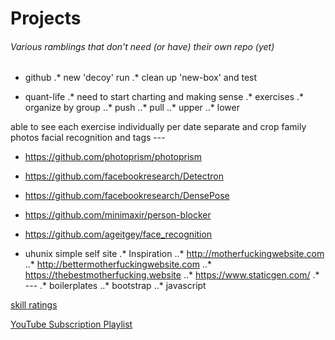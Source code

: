 # Projects
###### Various ramblings that don't need (or have) their own repo (yet)
* github
.* new 'decoy' run
.* clean up 'new-box' and test

* quant-life
.* need to start charting and making sense
.* exercises
.* organize by group
..* push
..* pull
..* upper
..* lower

able to see each exercise individually per date
separate and crop family photos
	facial recognition and tags
	---
* https://github.com/photoprism/photoprism
* https://github.com/facebookresearch/Detectron
* https://github.com/facebookresearch/DensePose
* https://github.com/minimaxir/person-blocker
* https://github.com/ageitgey/face_recognition

* uhunix simple self site
.* Inspiration
..* http://motherfuckingwebsite.com
..* http://bettermotherfuckingwebsite.com
..* https://thebestmotherfucking.website
..* https://www.staticgen.com/
.* ---
.* boilerplates
..* bootstrap
..* javascript

[skill ratings](https://www.nateliason.com/blog/become-expert-dreyfus)

[YouTube Subscription Playlist](https://github.com/Elijas/auto-youtube-subscription-playlist-2)
